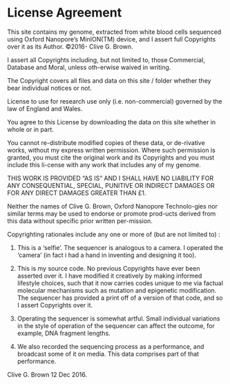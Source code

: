 License Agreement
==================

This site contains my genome, extracted from white blood cells sequenced using Oxford Nanopore’s MinION(TM) device, and I assert full Copyrights over it as its Author.  ©2016- Clive G. Brown.

I assert all Copyrights including, but not limited to, those Commercial, Database and Moral, unless oth-erwise waived in writing.

The Copyright covers all files and data on this site / folder whether they bear individual notices or not.

License to use for research use only (i.e. non-commercial) governed by the law of England and Wales.

You agree to this License by downloading the data on this site whether in whole or in part.

You cannot re-distribute modified copies of these data, or de-rivative works, without my express written permission.  Where such permission is granted, you must cite the
original work and its Copyrights and you must include this li-cense with any work that includes any of my genome.

THIS WORK IS PROVIDED “AS IS” AND I SHALL HAVE NO LIABILITY FOR ANY CONSEQUENTIAL, SPECIAL, PUNITIVE OR INDIRECT DAMAGES OR FOR ANY DIRECT DAMAGES GREATER THAN £1.

Neither the names of Clive G. Brown, Oxford Nanopore Technolo-gies nor similar terms may be used to endorse or promote prod-ucts derived from this data without specific prior written per-mission.

Copyrighting rationales include any one or more of (but are not limited to) :

1. This is a ‘selfie’. The sequencer is analogous to a camera. I operated the ‘camera’ (in fact i had a hand in inventing and designing it too).

2. This is my source code. No previous Copyrights have ever been asserted over it. I have modified it creatively by making informed lifestyle choices, such that it now carries codes unique to me via factual molecular mechanisms such as mutation and epigenetic modification. The sequencer has provided a print off of a version of that code, and so I assert Copyrights over it.

3. Operating the sequencer is somewhat artful. Small individual variations in the style of operation of the sequencer can affect the outcome, for example, DNA fragment lengths.

4. We also recorded the sequencing process as a performance, and broadcast some of it on media. This data comprises part of that performance.


Clive G. Brown
12 Dec 2016.
